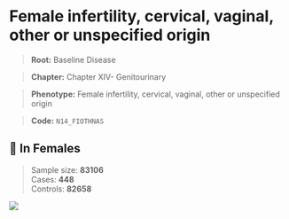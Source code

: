 # Female infertility, cervical, vaginal, other or unspecified origin

> **Root:** Baseline Disease  

> **Chapter:** Chapter XIV- Genitourinary  

> **Phenotype:** Female infertility, cervical, vaginal, other or unspecified origin  

> **Code:** `N14_FIOTHNAS`

## 👩 In Females  
> Sample size: **83106**  
> Cases: **448**  
> Controls: **82658**
<img src="/Disease/Figures/ALL/Baseline/N14_FIOTHNAS.png"/>
<CsvTable src="/public/Disease/Data/ALL/Baseline/LG_N14_FIOTHNAS.csv" label="🔍 View full results" />
